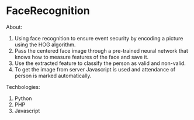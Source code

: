 # FaceRecognition

About:
1. Using face recognition to ensure event security by encoding a picture using the HOG algorithm.
2. Pass the centered face image through a pre-trained neural network that knows how to measure features of the face and
save it.
3. Use the extracted feature to classify the person as valid and non-valid.
4. To get the image from server Javascript is used and attendance of person is marked automatically.

Techbologies:

1. Python
2. PHP
3. Javascript
